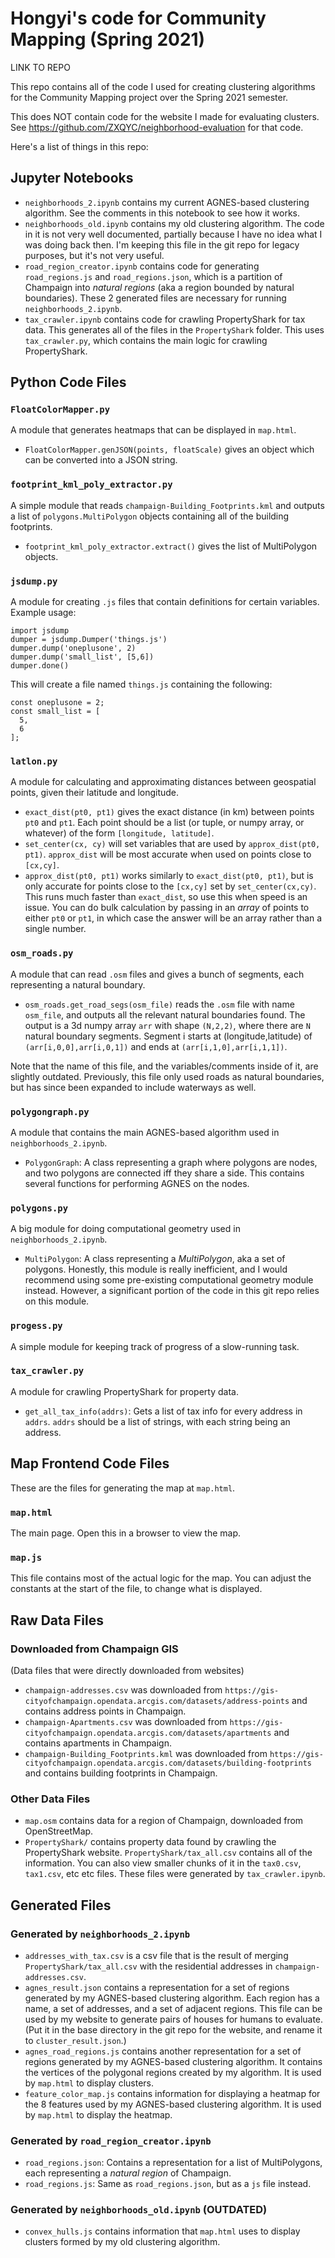 # Hongyi's code for Community Mapping (Spring 2021)
LINK TO REPO

This repo contains all of the code I used for creating clustering algorithms for the Community Mapping project over the Spring 2021 semester.

This does NOT contain code for the website I made for evaluating clusters. See https://github.com/ZXQYC/neighborhood-evaluation for that code. 

Here's a list of things in this repo:

## Jupyter Notebooks
 - `neighborhoods_2.ipynb` contains my current AGNES-based clustering algorithm. See the comments in this notebook to see how it works.
 - `neighborhoods_old.ipynb` contains my old clustering algorithm. The code in it is not very well documented, partially because I have no idea what I was doing back then. I'm keeping this file in the git repo for legacy purposes, but it's not very useful. 
 - `road_region_creator.ipynb` contains code for generating `road_regions.js` and `road_regions.json`, which is a partition of Champaign into *natural regions* (aka a region bounded by natural boundaries). These 2 generated files are necessary for running `neighborhoods_2.ipynb`.
 - `tax_crawler.ipynb` contains code for crawling PropertyShark for tax data. This generates all of the files in the `PropertyShark` folder. This uses `tax_crawler.py`, which contains the main logic for crawling PropertyShark.

## Python Code Files

### `FloatColorMapper.py`
A module that generates heatmaps that can be displayed in `map.html`.
 - `FloatColorMapper.genJSON(points, floatScale)` gives an object which can be converted into a JSON string. 
### `footprint_kml_poly_extractor.py`
A simple module that reads `champaign-Building_Footprints.kml` and outputs a list of `polygons.MultiPolygon` objects containing all of the building footprints.
 - `footprint_kml_poly_extractor.extract()` gives the list of MultiPolygon objects.
### `jsdump.py`
A module for creating `.js` files that contain definitions for certain variables. Example usage:
```
import jsdump
dumper = jsdump.Dumper('things.js')
dumper.dump('oneplusone', 2)
dumper.dump('small_list', [5,6])
dumper.done()
```
This will create a file named `things.js` containing the following:
```
const oneplusone = 2;
const small_list = [
  5,
  6
];
```
### `latlon.py`
A module for calculating and approximating distances between geospatial points, given their latitude and longitude.
 - `exact_dist(pt0, pt1)` gives the exact distance (in km) between points `pt0` and `pt1`. Each point should be a list (or tuple, or numpy array, or whatever) of the form `[longitude, latitude]`.
 - `set_center(cx, cy)` will set variables that are used by `approx_dist(pt0, pt1)`. `approx_dist` will be most accurate when used on points close to `[cx,cy]`.
 - `approx_dist(pt0, pt1)` works similarly to `exact_dist(pt0, pt1)`, but is only accurate for points close to the `[cx,cy]` set by `set_center(cx,cy)`. This runs much faster than `exact_dist`, so use this when speed is an issue. You can do bulk calculation by passing in an *array* of points to either `pt0` or `pt1`, in which case the answer will be an array rather than a single number.
### `osm_roads.py`
A module that can read `.osm` files and gives a bunch of segments, each representing a natural boundary.
 - `osm_roads.get_road_segs(osm_file)` reads the `.osm` file with name `osm_file`, and outputs all the relevant natural boundaries found. The output is a 3d numpy array `arr` with shape `(N,2,2)`, where there are `N` natural boundary segments. Segment i starts at (longitude,latitude) of `(arr[i,0,0],arr[i,0,1])` and ends at `(arr[i,1,0],arr[i,1,1])`.

Note that the name of this file, and the variables/comments inside of it, are slightly outdated. Previously, this file only used roads as natural boundaries, but has since been expanded to include waterways as well. 

### `polygongraph.py`
A module that contains the main AGNES-based algorithm used in `neighborhoods_2.ipynb`. 
 - `PolygonGraph`: A class representing a graph where polygons are nodes, and two polygons are connected iff they share a side. This contains several functions for performing AGNES on the nodes.

### `polygons.py`
A big module for doing computational geometry used in `neighborhoods_2.ipynb`. 
 - `MultiPolygon`: A class representing a *MultiPolygon*, aka a set of polygons.
Honestly, this module is really inefficient, and I would recommend using some pre-existing computational geometry module instead. However, a significant portion of the code in this git repo relies on this module.

### `progess.py`
A simple module for keeping track of progress of a slow-running task.

### `tax_crawler.py`
A module for crawling PropertyShark for property data.
 - `get_all_tax_info(addrs)`: Gets a list of tax info for every address in `addrs`. `addrs` should be a list of strings, with each string being an address. 


## Map Frontend Code Files
These are the files for generating the map at `map.html`.
### `map.html`
The main page. Open this in a browser to view the map.
### `map.js`
This file contains most of the actual logic for the map. You can adjust the constants at the start of the file, to change what is displayed.

## Raw Data Files

### Downloaded from Champaign GIS
(Data files that were directly downloaded from websites)
 - `champaign-addresses.csv` was downloaded from `https://gis-cityofchampaign.opendata.arcgis.com/datasets/address-points` and contains address points in Champaign.
 - `champaign-Apartments.csv` was downloaded from `https://gis-cityofchampaign.opendata.arcgis.com/datasets/apartments` and contains apartments in Champaign.
 - `champaign-Building_Footprints.kml` was downloaded from `https://gis-cityofchampaign.opendata.arcgis.com/datasets/building-footprints` and contains building footprints in Champaign.

### Other Data Files
 - `map.osm` contains data for a region of Champaign, downloaded from OpenStreetMap. 
 - `PropertyShark/` contains property data found by crawling the PropertyShark website. `PropertyShark/tax_all.csv` contains all of the information. You can also view smaller chunks of it in the `tax0.csv`, `tax1.csv`, etc etc files. These files were generated by `tax_crawler.ipynb`.

## Generated Files

### Generated by `neighborhoods_2.ipynb`
 - `addresses_with_tax.csv` is a csv file that is the result of merging `PropertyShark/tax_all.csv` with the residential addresses in `champaign-addresses.csv`. 
 - `agnes_result.json` contains a representation for a set of regions generated by my AGNES-based clustering algorithm. Each region has a name, a set of addresses, and a set of adjacent regions. This file can be used by my website to generate pairs of houses for humans to evaluate. (Put it in the base directory in the git repo for the website, and rename it to `cluster_result.json`.)
 - `agnes_road_regions.js` contains another representation for a set of regions generated by my AGNES-based clustering algorithm. It contains the vertices of the polygonal regions created by my algorithm. It is used by `map.html` to display clusters.
 - `feature_color_map.js` contains information for displaying a heatmap for the 8 features used by my AGNES-based clustering algorithm. It is used by `map.html` to display the heatmap.

### Generated by `road_region_creator.ipynb`
 - `road_regions.json`: Contains a representation for a list of MultiPolygons, each representing a *natural region* of Champaign.
 - `road_regions.js`: Same as `road_regions.json`, but as a `js` file instead.

### Generated by `neighborhoods_old.ipynb` (OUTDATED)
 - `convex_hulls.js` contains information that `map.html` uses to display clusters formed by my old clustering algorithm.
